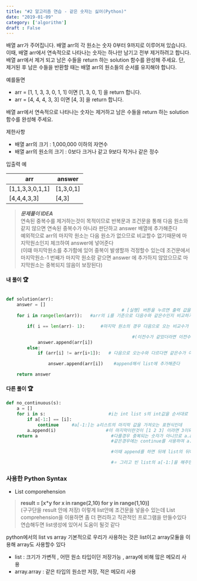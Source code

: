 ```yaml
---
title: "#2 알고리즘 연습 - 같은 숫자는 싫어(Python)"
date: "2019-01-09"
category: ['algorithm']
draft : False
---
```



배열 arr가 주어집니다. 배열 arr의 각 원소는 숫자 0부터 9까지로 이루어져 있습니다. 이때, 배열 arr에서 연속적으로 나타나는 숫자는 하나만 남기고 전부 제거하려고 합니다. 
배열 arr에서 제거 되고 남은 수들을 return 하는 solution 함수를 완성해 주세요. 
단, 제거된 후 남은 수들을 반환할 때는 배열 arr의 원소들의 순서를 유지해야 합니다.

예를들면
* arr = [1, 1, 3, 3, 0, 1, 1] 이면 [1, 3, 0, 1] 을 return 합니다.
* arr = [4, 4, 4, 3, 3] 이면 [4, 3] 을 return 합니다.

배열 arr에서 연속적으로 나타나는 숫자는 제거하고 남은 수들을 return 하는 solution 함수를 완성해 주세요.

제한사항
* 배열 arr의 크기 : 1,000,000 이하의 자연수
* 배열 arr의 원소의 크기 : 0보다 크거나 같고 9보다 작거나 같은 정수

입출력 예

|arr|answer|
|-|-|
|[1,1,3,3,0,1,1]|	[1,3,0,1]|
|[4,4,4,3,3]	|[4,3]|

> _**문제풀이 IDEA**_   
연속된 중복수를 제거하는것이 목적이므로
반복문과 조건문을 통해 다음 원소와 같지 않으면 연속된 중복수가 아니라 판단하고
answer 배열에 추가해준다   
예외적으로 arr의 마지막 원소는 다음 원소가 없으므로 비교할수 없기때문에
마지막원소인지 체크하여 answer에 넣어준다   
(이떄 마지막원소를 추가함에 있어 중복이 발생할까 걱정할수 있는데 조건문에서 마지막원소-1 번째가 마지막 원소랑 같으면 answer 에 추가하지 않았으므로 마지막원소는 중복되지 않음이 보장된다)


#### 내 풀이 🏆

```python

def solution(arr):
    answer = []
                                            # [실행] 버튼을 누르면 출력 값을 볼 수 있습니다.
    for i in range(len(arr)):   #arr의 i를 기준으로 다음수와 같은수인지 비교하기위해 range를 이용해서 index만큼 count

        if( i == len(arr)- 1):      #마지막 원소의 경우 다음으로 오는 비교수가 없기때문에

                                                #(이전수가 같았더라면 이전수는 append안되었으니) answer 에 추가해준다
            answer.append(arr[i])
        else:
            if (arr[i] != arr[i+1]):   # 다음으로 오는수와 다르다면 같은수가 아니므로

                answer.append(arr[i])    #append해서 list에 추가해준다 

    return answer
```

#### 다른 풀이 🏆
```python
def no_continuous(s):
    a = []                     
    for i in s:                        #i는 int list s의 int값을 순서대로 가진다.
        if a[-1:] == [i]: 
            continue     #a[-1:]는 a리스트의 마지막 값을 가져오는 표현식인데
        a.append(i)                   #이 마지막이란것이 [1 2 3] 이라면 3이되는것이므로 
    return a                            #다를경우 중복되는 숫자가 아니므로 a.append(i)를 해주고
                                        #같은경우에는 continue를 사용하여 a.append를 건너뛰고 다시 for문을 실행

                                        #이때 append를 하면 뒤에 list의 뒤에 append되므로 a[-1:]도 자동 갱신되어 중복방지

                                        #⭐ 그리고 빈 list의 a[-1:]을 해주면 []가 되고 비교값으로 사용할수 있다.
```


### 사용한 Python Syntax

* List comporehension
  
> __result = [x*y for x in range(2,10) for y in range(1,10)]__  
> (구구단을 result 안에 저장)
> 이렇게 list안에 조건문을 넣을수 있는데
List comprehension을 이용하면 좀 더 편리하고 직관적인 프로그램을 만들수있다
연습해두면 list생성에 있어서 도움이 될것 같다



python에서의 list vs array 기본적으로 우리가 사용하는 것은 list이고
 array모듈을 이용해 array도 사용할수 있다
    
* list : 크기가 가변적 , 어떤 원소 타입이던 저장가능 , array에 비해 많은 메모리 사용
* array.array :  같은 타입의 원소만 저장, 적은 메모리 사용
